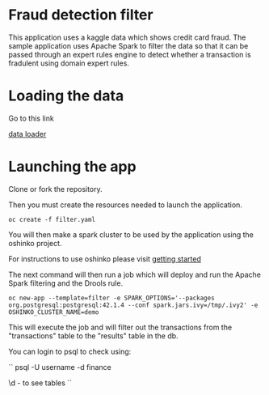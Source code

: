 # Fraud detection filter

This application uses a kaggle data which shows credit card fraud. The sample application uses Apache Spark to filter the data so that it can be passed through an expert rules engine to detect whether a transaction is fradulent using domain expert rules.

# Loading the data

Go to this link

[data loader](https://github.com/rebeccaSimmonds19/transaction_limit_data_loader)

# Launching the app

Clone or fork the repository. 

Then you must create the resources needed to launch the application. 

``
oc create -f filter.yaml
``

You will then make a spark cluster to be used by the application using the oshinko project.

For instructions to use oshinko please visit [getting started](https://radanalytics.io/get-started)

The next command will then run a job which will deploy and run the Apache Spark filtering and the Drools rule. 

``
oc new-app --template=filter -e SPARK_OPTIONS='--packages org.postgresql:postgresql:42.1.4 --conf spark.jars.ivy=/tmp/.ivy2' -e OSHINKO_CLUSTER_NAME=demo
``

This will execute the job and will filter out the transactions from the "transactions" table to the "results" table in the db.

You can login to psql to check using:

``
psql -U username -d finance

\d - to see tables
``
